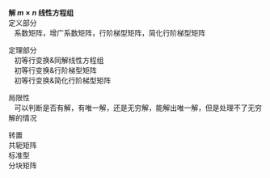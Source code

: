 **解 $m\times n$ 线性方程组**  
定义部分  
 $\enspace$ 系数矩阵，增广系数矩阵，行阶梯型矩阵，简化行阶梯型矩阵  
  
定理部分  
 $\enspace$ 初等行变换&同解线性方程组  
 $\enspace$ 初等行变换&行阶梯型矩阵  
 $\enspace$ 初等行变换&简化行阶梯型矩阵  
  
局限性  
 $\enspace$ 可以判断是否有解，有唯一解，还是无穷解，能解出唯一解，但是处理不了无穷解的情况  
  
转置  
共轭矩阵  
标准型  
分块矩阵  
